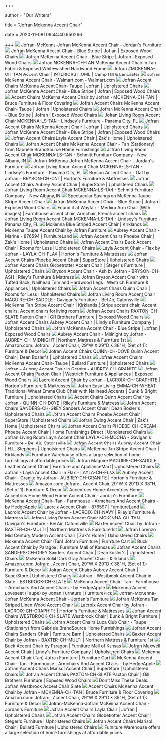 +++
        
author = "Our Writers"
        
title = "Jofran Mckenna Accent Chair"
        
date = 2020-11-08T09:44:40.950266
        
+++
[ ![](https://s7d5.scene7.com/is/image/Jordans/JA0185000_00?wid=378&hei=375)](https://s7d5.scene7.com/is/image/Jordans/JA0185000_00?wid=378&hei=375) Jofran-McKenna-Jofran McKenna Accent Chair - Jordan's Furniture
[ ![](https://imageresizer.furnituredealer.net/img/remote/images.furnituredealer.net/img/products%2Fjofran%2Fcolor%2Fmckenna--352436507_mckenna-ch-blustripe-b2.jpg?width=878&height=600&scale=both&trim.threshold=80)](https://imageresizer.furnituredealer.net/img/remote/images.furnituredealer.net/img/products%2Fjofran%2Fcolor%2Fmckenna--352436507_mckenna-ch-blustripe-b2.jpg?width=878&height=600&scale=both&trim.threshold=80) Jofran McKenna Accent Chair - Blue Stripe | Jofran | Exposed Wood Chairs
[ ![](https://imageresizer.furnituredealer.net/img/remote/images.furnituredealer.net/img/products%2Fjofran%2Fcolor%2Fmckenna--352436507_mckenna-ch-blustripe-b1.jpg?width=878&height=600&scale=both&trim.threshold=80)](https://imageresizer.furnituredealer.net/img/remote/images.furnituredealer.net/img/products%2Fjofran%2Fcolor%2Fmckenna--352436507_mckenna-ch-blustripe-b1.jpg?width=878&height=600&scale=both&trim.threshold=80) Jofran McKenna Accent Chair - Blue Stripe | Jofran | Exposed Wood Chairs
[ ![](http://www.dynamichomedecor.com/mm5/Images/jofran/MCKENNA-CH-TAN-1.jpg)](http://www.dynamichomedecor.com/mm5/Images/jofran/MCKENNA-CH-TAN-1.jpg) Jofran MCKENNA-CH-TAN McKenna Accent Chair in Tan Fabric & Exposed  Whitewashed Hardwood Frame
[ ![](https://images2.imgix.net/p4dbimg/892/images/mckenna-ch-tan%20front.jpg?trim=color&trimcolor=FFFFFF&trimtol=5&w=1024&h=768&fm=pjpg&auto=format)](https://images2.imgix.net/p4dbimg/892/images/mckenna-ch-tan%20front.jpg?trim=color&trimcolor=FFFFFF&trimtol=5&w=1024&h=768&fm=pjpg&auto=format) Jofran #MCKENNA-CH-TAN Accent Chair | INTERIORS HOME | Camp Hill & Lancaster
[ ![](https://i5.walmartimages.com/asr/04344ef9-de3b-4b21-9488-815fce0aac81_1.38e9fd629cb918de4cf49a859ff8604d.jpeg)](https://i5.walmartimages.com/asr/04344ef9-de3b-4b21-9488-815fce0aac81_1.38e9fd629cb918de4cf49a859ff8604d.jpeg) Jofran McKenna Accent Chair - Walmart.com - Walmart.com
[ ![](https://imageresizer.furnituredealer.net/img/remote/images.furnituredealer.net/img/products%2Fjofran%2Fcolor%2Fjofran%20accent%20chairs_mckenna-ch-taupe-b1.jpg?width=878&height=600&scale=both&trim.threshold=80)](https://imageresizer.furnituredealer.net/img/remote/images.furnituredealer.net/img/products%2Fjofran%2Fcolor%2Fjofran%20accent%20chairs_mckenna-ch-taupe-b1.jpg?width=878&height=600&scale=both&trim.threshold=80) Jofran Accent Chairs McKenna Accent Chair- Taupe | Jofran | Upholstered  Chairs
[ ![](https://imageresizer.furnituredealer.net/img/remote/images.furnituredealer.net/img/products%2Fjofran%2Fcolor%2Fmckenna--352436507_mckenna-ch-blustripe-b3.jpg?width=878&height=600&scale=both&trim.threshold=80)](https://imageresizer.furnituredealer.net/img/remote/images.furnituredealer.net/img/products%2Fjofran%2Fcolor%2Fmckenna--352436507_mckenna-ch-blustripe-b3.jpg?width=878&height=600&scale=both&trim.threshold=80) Jofran McKenna Accent Chair - Blue Stripe | Jofran | Exposed Wood Chairs
[ ![](https://cdn.knorrweb.com/jofran/800x800/e7edf2ccaafb6b179f2ba54f77666928.jpg)](https://cdn.knorrweb.com/jofran/800x800/e7edf2ccaafb6b179f2ba54f77666928.jpg) Accent Chairs McKenna Accent Chair by Jofran - MCKENNA-CH-TAN | Bruce  Furniture & Floor Covering
[ ![](https://imageresizer.furnituredealer.net/img/remote/images.furnituredealer.net/img/products%2Fjofran%2Fcolor%2Fjofran%20accent%20chairs_mckenna-ch-taupe-b5.jpg?width=878&height=600&scale=both&trim.threshold=80)](https://imageresizer.furnituredealer.net/img/remote/images.furnituredealer.net/img/products%2Fjofran%2Fcolor%2Fjofran%20accent%20chairs_mckenna-ch-taupe-b5.jpg?width=878&height=600&scale=both&trim.threshold=80) Jofran Accent Chairs McKenna Accent Chair- Taupe | Jofran | Upholstered  Chairs
[ ![](https://imageresizer.furnituredealer.net/img/remote/images.furnituredealer.net/img/products%2Fjofran%2Fcolor%2Fmckenna--352436507_mckenna-ch-blustripe-b5.jpg?width=878&height=600&scale=both&trim.threshold=80)](https://imageresizer.furnituredealer.net/img/remote/images.furnituredealer.net/img/products%2Fjofran%2Fcolor%2Fmckenna--352436507_mckenna-ch-blustripe-b5.jpg?width=878&height=600&scale=both&trim.threshold=80) Jofran McKenna Accent Chair - Blue Stripe | Jofran | Exposed Wood Chairs
[ ![](https://images2.imgix.net/p4dbimg/892/images/mckenna-ls-tan%20front.jpg?fit=fill&trim=color&trimcolor=FFFFFF&trimtol=5&bg=FFFFFF&w=768&h=576&fm=pjpg&auto=format)](https://images2.imgix.net/p4dbimg/892/images/mckenna-ls-tan%20front.jpg?fit=fill&trim=color&trimcolor=FFFFFF&trimtol=5&bg=FFFFFF&w=768&h=576&fm=pjpg&auto=format) Jofran Living Room Accent Chair MCKENNA-LS-TAN - Lindsey's Furniture -  Panama City, FL
[ ![](https://images.furnituredealer.net/img/fabrics%2Fjofran%2Ftan-s.jpg)](https://images.furnituredealer.net/img/fabrics%2Fjofran%2Ftan-s.jpg) Jofran Accent Chairs McKenna Accent Chair | Jofran | Upholstered Chairs
[ ![](https://imageresizer.furnituredealer.net/img/remote/images.furnituredealer.net/img/products%2Fjofran%2Fcolor%2Fmckenna--352436507_mckenna-ch-blustripe-b4.jpg?width=878&height=600&scale=both&trim.threshold=80)](https://imageresizer.furnituredealer.net/img/remote/images.furnituredealer.net/img/products%2Fjofran%2Fcolor%2Fmckenna--352436507_mckenna-ch-blustripe-b4.jpg?width=878&height=600&scale=both&trim.threshold=80) Jofran McKenna Accent Chair - Blue Stripe | Jofran | Exposed Wood Chairs
[ ![](https://imageresizer.furnituredealer.net/img/remote/images.furnituredealer.net/img/products%2Fjofran%2Fcolor%2Fjofran%20accent%20chairs_layla-ch-flax-b1.jpg?width=878&height=600&scale=both&trim.threshold=80)](https://imageresizer.furnituredealer.net/img/remote/images.furnituredealer.net/img/products%2Fjofran%2Fcolor%2Fjofran%20accent%20chairs_layla-ch-flax-b1.jpg?width=878&height=600&scale=both&trim.threshold=80) Jofran Accent Chairs Layla Accent Chair | Zak's Home | Upholstered Chairs
[ ![](https://imgres.tailbase.com/rzdimg/prods/800/478826_3.jpg)](https://imgres.tailbase.com/rzdimg/prods/800/478826_3.jpg) Jofran Accent Chairs McKenna Accent Chair - Tan (Stationary) from Gabriele  BrandSource Home Furnishings
[ ![](https://images2.imgix.net/p4dbimg/892/images/mckenna-ls-tan%20leg%20detail.jpg?trim=color&trimcolor=FFFFFF&trimtol=5&w=1024&h=768&fm=pjpg&auto=format)](https://images2.imgix.net/p4dbimg/892/images/mckenna-ls-tan%20leg%20detail.jpg?trim=color&trimcolor=FFFFFF&trimtol=5&w=1024&h=768&fm=pjpg&auto=format) Jofran Living Room Accent Chair MCKENNA-LS-TAN - Schmitt Furniture Company  - New Albany, IN
[ ![](https://s7d5.scene7.com/is/image/Jordans/JA0185000_01)](https://s7d5.scene7.com/is/image/Jordans/JA0185000_01) Jofran-McKenna-Jofran McKenna Accent Chair - Jordan's Furniture
[ ![](https://images2.imgix.net/p4dbimg/892/images/mckenna-ls-tan%20l%20angle.jpg?trim=color&trimcolor=FFFFFF&trimtol=5&w=1024&h=768&fm=pjpg&auto=format)](https://images2.imgix.net/p4dbimg/892/images/mckenna-ls-tan%20l%20angle.jpg?trim=color&trimcolor=FFFFFF&trimtol=5&w=1024&h=768&fm=pjpg&auto=format) Jofran Living Room Accent Chair MCKENNA-LS-TAN - Lindsey's Furniture -  Panama City, FL
[ ![](https://cdn.knorrweb.com/jofran/793f391e3aa959b961209e0242b267f1.jpg)](https://cdn.knorrweb.com/jofran/793f391e3aa959b961209e0242b267f1.jpg) Bryson Accent Chair - Oat by Jofran - BRYSON-CH-OAT | Horton's Furniture &  Mattresses
[ ![](https://imageresizer.furnituredealer.net/img/remote/images.furnituredealer.net/img/products%2Fjofran%2Fcolor%2Fjofran%20accent%20chairs_aubrey-ch-midnight-b1.jpg?width=1024&height=768&scale=both&trim.threshold=50&trim.percentpadding=10)](https://imageresizer.furnituredealer.net/img/remote/images.furnituredealer.net/img/products%2Fjofran%2Fcolor%2Fjofran%20accent%20chairs_aubrey-ch-midnight-b1.jpg?width=1024&height=768&scale=both&trim.threshold=50&trim.percentpadding=10) Jofran Accent Chairs Aubrey Accent Chair | SuperStore | Upholstered Chairs
[ ![](https://images2.imgix.net/p4dbimg/892/images/mckenna-ls-tan%20back.jpg?trim=color&trimcolor=FFFFFF&trimtol=5&w=1024&h=768&fm=pjpg&auto=format)](https://images2.imgix.net/p4dbimg/892/images/mckenna-ls-tan%20back.jpg?trim=color&trimcolor=FFFFFF&trimtol=5&w=1024&h=768&fm=pjpg&auto=format) Jofran Living Room Accent Chair MCKENNA-LS-TAN - Schmitt Furniture Company  - New Albany, IN
[ ![](https://images.prod.meredith.com/product/63a382b5830dc45e29086ab5b197354f/1577160925917/l/mckenna-taupe-stripe-accent-chair)](https://images.prod.meredith.com/product/63a382b5830dc45e29086ab5b197354f/1577160925917/l/mckenna-taupe-stripe-accent-chair) Spectacular Savings on McKenna Taupe Stripe Accent Chair
[ ![](https://images.furnituredealer.net/img/products%2Fjofran%2Fcolor%2Fkarma%20ch_karma-ch-slate-m1.jpg)](https://images.furnituredealer.net/img/products%2Fjofran%2Fcolor%2Fkarma%20ch_karma-ch-slate-m1.jpg) Jofran McKenna Accent Chair - Blue Stripe | Jofran | Exposed Wood Chairs
[ ![](https://i.pinimg.com/originals/18/d9/49/18d9499d1c9554049050be4dfba148f9.jpg)](https://i.pinimg.com/originals/18/d9/49/18d9499d1c9554049050be4dfba148f9.jpg) Found it at Wayfair - Medora Arm Chair (With images) | Farmhouse accent  chair, Armchair, French accent chairs
[ ![](https://images2.imgix.net/p4dbimg/892/images/mckenna-ls-tan%20r%20angle.jpg?trim=color&trimcolor=FFFFFF&trimtol=5&w=1024&h=768&fm=pjpg&auto=format)](https://images2.imgix.net/p4dbimg/892/images/mckenna-ls-tan%20r%20angle.jpg?trim=color&trimcolor=FFFFFF&trimtol=5&w=1024&h=768&fm=pjpg&auto=format) Jofran Living Room Accent Chair MCKENNA-LS-TAN - Lindsey's Furniture -  Panama City, FL
[ ![](https://images.kirklands.com/is/image/Kirklands/189301_1?$tProduct$)](https://images.kirklands.com/is/image/Kirklands/189301_1?$tProduct$) McKenna Blue Striped Accent Chair | Kirklands
[ ![](https://futonland.com/common/images/products/medium/MCKENNA-CH-TAUPE.jpg)](https://futonland.com/common/images/products/medium/MCKENNA-CH-TAUPE.jpg) McKenna Taupe Accent Chair by Jofran Furniture
[ ![](https://cdn.knorrweb.com/jofran/bd84d6680e259ea2e789a8c27c6bcbbf.jpg)](https://cdn.knorrweb.com/jofran/bd84d6680e259ea2e789a8c27c6bcbbf.jpg) Aubrey Accent Chair - Marine - 876594 | FurnitureLand
[ ![](https://images.furnituredealer.net/img/products%2Fjofran%2Fcolor%2Fjofran%20accent%20chairs_phoebe-ch-cream-b1.jpg)](https://images.furnituredealer.net/img/products%2Fjofran%2Fcolor%2Fjofran%20accent%20chairs_phoebe-ch-cream-b1.jpg) Jofran Accent Chairs Phoebe Chair | Zak's Home | Upholstered Chairs
[ ![](https://images.furnituredealer.net/img/products%2Fjofran%2Fcolor%2Fjofran%20accent%20chairs_buck-ch-chestnut-b1.jpg)](https://images.furnituredealer.net/img/products%2Fjofran%2Fcolor%2Fjofran%20accent%20chairs_buck-ch-chestnut-b1.jpg) Jofran Accent Chairs Buck Accent Chair | Rooms for Less | Upholstered Chairs
[ ![](https://cdn.knorrweb.com/jofran/9dfbf3eb500432a7dad495eaf3abb7de.jpg)](https://cdn.knorrweb.com/jofran/9dfbf3eb500432a7dad495eaf3abb7de.jpg) Layla Accent Chair - Flax by Jofran - LAYLA-CH-FLAX | Horton's Furniture &  Mattresses
[ ![](https://imageresizer.furnituredealer.net/img/remote/images.furnituredealer.net/img/products%2Fjofran%2Fcolor%2Fjofran%20accent%20chairs_phoebe-ch-cream-b2.jpg?width=1024&height=768&scale=both&trim.threshold=50&trim.percentpadding=10)](https://imageresizer.furnituredealer.net/img/remote/images.furnituredealer.net/img/products%2Fjofran%2Fcolor%2Fjofran%20accent%20chairs_phoebe-ch-cream-b2.jpg?width=1024&height=768&scale=both&trim.threshold=50&trim.percentpadding=10) Jofran Accent Chairs Phoebe Accent Chair | SuperStore | Upholstered Chairs
[ ![](https://images.furnituredealer.net/img/products%2Fjofran%2Fcolor%2Fjofran%20accent%20chairs_globetrotter-ch-grt-b1.jpg)](https://images.furnituredealer.net/img/products%2Fjofran%2Fcolor%2Fjofran%20accent%20chairs_globetrotter-ch-grt-b1.jpg) Jofran Accent Chairs Globetrotter Accent Chair | Steger's Furniture |  Upholstered Chairs
[ ![](https://cdn.knorrweb.com/jofran/800x800/974049623a996a5a385e715ff5ee326e.jpg)](https://cdn.knorrweb.com/jofran/800x800/974049623a996a5a385e715ff5ee326e.jpg) Bryson Accent Chair - Ash by Jofran - BRYSON-CH-ASH | Riley's Furniture &  Mattress
[ ![](https://images.furnituredealer.net/img/products%2Fjofran%2Fcolor%2Fjofran%20accent%20chairs_bryson-ch-ash-b1.jpg)](https://images.furnituredealer.net/img/products%2Fjofran%2Fcolor%2Fjofran%20accent%20chairs_bryson-ch-ash-b1.jpg) Jofran Bryson Accent Chair with Tufted Back, Nailhead Trim and Hardwood  Legs | Westrich Furniture & Appliances | Upholstered Chairs
[ ![](https://images.furnituredealer.net/img/products%2Fjofran%2Fcolor%2Fjofran%20accent%20chairs_quinn-ch-dove-m4.jpg)](https://images.furnituredealer.net/img/products%2Fjofran%2Fcolor%2Fjofran%20accent%20chairs_quinn-ch-dove-m4.jpg) Jofran Accent Chairs Quinn Chair | Rooms for Less | Upholstered Chairs
[ ![](https://images2.imgix.net/p4dbimg/892/images/maguire-ch-dksienna%20front.jpg?fit=fill&trim=color&trimcolor=FFFFFF&trimtol=5&bg=FFFFFF&w=1024&h=768&fm=pjpg&auto=format)](https://images2.imgix.net/p4dbimg/892/images/maguire-ch-dksienna%20front.jpg?fit=fill&trim=color&trimcolor=FFFFFF&trimtol=5&bg=FFFFFF&w=1024&h=768&fm=pjpg&auto=format) Jofran Living Room Accent Chair MAGUIRE-CH-SADDLE - Gavigan's Furniture -  Bel Air, Catonsville
[ ![](https://i.pinimg.com/474x/ec/bb/47/ecbb4749b3d7c6c58897583e35c32834.jpg)](https://i.pinimg.com/474x/ec/bb/47/ecbb4749b3d7c6c58897583e35c32834.jpg) McKenna Tan Stripe Accent Chair | Kirklands | Stripe accent chair, Accent  chairs, Accent chairs for living room
[ ![](https://imageresizer.furnituredealer.net/img/remote/images.furnituredealer.net/img/products%2Fjofran%2Fcolor%2Fjofran%20accent%20chairs_paxton-ch-slate-b6.jpg?width=878&height=600&scale=both&trim.threshold=80)](https://imageresizer.furnituredealer.net/img/remote/images.furnituredealer.net/img/products%2Fjofran%2Fcolor%2Fjofran%20accent%20chairs_paxton-ch-slate-b6.jpg?width=878&height=600&scale=both&trim.threshold=80) Jofran Accent Chairs PAXTON-CH-SLATE Paxton Chair | Gill Brothers Furniture  | Exposed Wood Chairs
[ ![](https://imageresizer.furnituredealer.net/img/remote/images.furnituredealer.net/img/products%2Fjofran%2Fcolor%2Fjofran%20accent%20chairs_aubrey-ch-marine-b1.jpg?w=300&h=300&trim.threshold=80)](https://imageresizer.furnituredealer.net/img/remote/images.furnituredealer.net/img/products%2Fjofran%2Fcolor%2Fjofran%20accent%20chairs_aubrey-ch-marine-b1.jpg?w=300&h=300&trim.threshold=80) Jofran Accent Chairs Aubrey Accent Chair | Lindy's Furniture Company |  Upholstered Chairs
[ ![](https://images.furnituredealer.net/img/fabrics%2Fjofran%2Fmckenna-blue%20stripe-s.jpg)](https://images.furnituredealer.net/img/fabrics%2Fjofran%2Fmckenna-blue%20stripe-s.jpg) Jofran McKenna Accent Chair - Blue Stripe | Jofran | Exposed Wood Chairs
[ ![](https://cdn.knorrweb.com/jofran/1a02dabe5b2c641fd5391e30db5e9471.jpg)](https://cdn.knorrweb.com/jofran/1a02dabe5b2c641fd5391e30db5e9471.jpg) Aubrey Accent Chair - Midnight by Jofran - AUBREY-CH-MIDNIGHT | Northern  Mattress & Furniture 1st
[ ![](https://m.media-amazon.com/images/I/A1N6TO+yqvL._AC_SS350_.jpg)](https://m.media-amazon.com/images/I/A1N6TO+yqvL._AC_SS350_.jpg) Amazon.com: Jofran: , Accent Chair, 29"W X 29"D X 38"H, (Set of 1):  Furniture & Decor
[ ![](https://imageresizer.furnituredealer.net/img/remote/images.furnituredealer.net/img/products%2Fjofran%2Fcolor%2Fjofran%20accent%20chairs_quinn-ch-dove-b10.jpg?width=1024&height=768&scale=both&trim.threshold=50&trim.percentpadding=10)](https://imageresizer.furnituredealer.net/img/remote/images.furnituredealer.net/img/products%2Fjofran%2Fcolor%2Fjofran%20accent%20chairs_quinn-ch-dove-b10.jpg?width=1024&height=768&scale=both&trim.threshold=50&trim.percentpadding=10) Jofran Accent Chairs QUINN-CH-DOVE Quinn Accent Chair | Dean Bosler's |  Upholstered Chairs
[ ![](https://images.furnituredealer.net/img/fabrics%2Fjofran%2Ftaupe-s.jpg)](https://images.furnituredealer.net/img/fabrics%2Fjofran%2Ftaupe-s.jpg) Jofran Accent Chairs McKenna Accent Chair- Taupe | Bullard Furniture |  Upholstered Chairs
[ ![](https://s.yimg.com/aah/yhst-130038008324021/jofran-aubrey-accent-chair-in-granite-aubrey-ch-granite-6.jpg)](https://s.yimg.com/aah/yhst-130038008324021/jofran-aubrey-accent-chair-in-granite-aubrey-ch-granite-6.jpg) Jofran - Aubrey Accent Chair in Granite - AUBREY-CH-GRANITE
[ ![](https://imageresizer.furnituredealer.net/img/remote/images.furnituredealer.net/img/products%2Fjofran%2Fcolor%2Fjofran%20accent%20chairs_paxton-ch-slate-b1.jpg?width=878&height=600&scale=both&trim.threshold=80)](https://imageresizer.furnituredealer.net/img/remote/images.furnituredealer.net/img/products%2Fjofran%2Fcolor%2Fjofran%20accent%20chairs_paxton-ch-slate-b1.jpg?width=878&height=600&scale=both&trim.threshold=80) Jofran Accent Chairs Paxton Chair | Westrich Furniture & Appliances |  Exposed Wood Chairs
[ ![](https://cdn.knorrweb.com/jofran/3f3f5e9071826e78d3acd70ec36fa76e.jpg)](https://cdn.knorrweb.com/jofran/3f3f5e9071826e78d3acd70ec36fa76e.jpg) Lacroix Accent Chair by Jofran - LACROIX-CH-GRAPHITE | Horton's Furniture &  Mattresses
[ ![](https://images.furnituredealer.net/img/products%2Fjofran%2Fcolor%2Fjofran%20accent%20chairs_emma-ch-wheat-b0.jpg)](https://images.furnituredealer.net/img/products%2Fjofran%2Fcolor%2Fjofran%20accent%20chairs_emma-ch-wheat-b0.jpg) Jofran Easy Living EMMA-CH-WHEAT Traditional Wheat Emma Club Chair with  Nailhead Accents | Dunk & Bright Furniture | Upholstered Chairs
[ ![](https://cdn.knorrweb.com/jofran/800x800/3c4beb41e273d5b39f3a391e96d2599a.jpg)](https://cdn.knorrweb.com/jofran/800x800/3c4beb41e273d5b39f3a391e96d2599a.jpg) Accent Chairs Quinn Accent Chair by Jofran - QUINN-CH-DOVE | Riley's  Furniture & Mattress
[ ![](https://imageresizer.furnituredealer.net/img/remote/images.furnituredealer.net/img/products%2Fjofran%2Fcolor%2Fjofran%20accent%20chairs_sanders-ch-grey-b1.jpg?width=1024&height=768&scale=both&trim.threshold=50&trim.percentpadding=10)](https://imageresizer.furnituredealer.net/img/remote/images.furnituredealer.net/img/products%2Fjofran%2Fcolor%2Fjofran%20accent%20chairs_sanders-ch-grey-b1.jpg?width=1024&height=768&scale=both&trim.threshold=50&trim.percentpadding=10) Jofran Accent Chairs SANDERS-CH-GREY Sanders Accent Chair | Dean Bosler's |  Upholstered Chairs
[ ![](https://imageresizer.furnituredealer.net/img/remote/images.furnituredealer.net/img/products%2Fjofran%2Fcolor%2Fjofran%20accent%20chairs_phoebe-ch-cream-b4.jpg?width=1024&height=768&scale=both&trim.threshold=50&trim.percentpadding=10)](https://imageresizer.furnituredealer.net/img/remote/images.furnituredealer.net/img/products%2Fjofran%2Fcolor%2Fjofran%20accent%20chairs_phoebe-ch-cream-b4.jpg?width=1024&height=768&scale=both&trim.threshold=50&trim.percentpadding=10) Jofran Accent Chairs Phoebe Accent Chair | SuperStore | Upholstered Chairs
[ ![](https://images.furnituredealer.net/img/products%2Fjofran%2Fcolor%2Fewing_ewing-ch-natural-b1.jpg)](https://images.furnituredealer.net/img/products%2Fjofran%2Fcolor%2Fewing_ewing-ch-natural-b1.jpg) Jofran Ewing Accent Chair | Zak's Home | Upholstered Chairs
[ ![](https://imageresizer.furnituredealer.net/img/remote/images.furnituredealer.net/img/products%2Fjofran%2Fcolor%2Fjofran%20accent%20chairs_phoebe-ch-cream-b3.jpg?width=878&height=600&scale=both&trim.threshold=80)](https://imageresizer.furnituredealer.net/img/remote/images.furnituredealer.net/img/products%2Fjofran%2Fcolor%2Fjofran%20accent%20chairs_phoebe-ch-cream-b3.jpg?width=878&height=600&scale=both&trim.threshold=80) Jofran Accent Chairs PHOEBE-CH-CREAM Phoebe Accent Chair | Home Furnishings  Direct | Upholstered Chairs
[ ![](https://images2.imgix.net/p4dbimg/892/images/layla-ch-mocha%20front.jpg?fit=fill&trim=color&trimcolor=FFFFFF&trimtol=5&bg=FFFFFF&w=1024&h=768&fm=pjpg)](https://images2.imgix.net/p4dbimg/892/images/layla-ch-mocha%20front.jpg?fit=fill&trim=color&trimcolor=FFFFFF&trimtol=5&bg=FFFFFF&w=1024&h=768&fm=pjpg) Jofran Living Room Layla Accent Chair LAYLA-CH-MOCHA - Gavigan's Furniture  - Bel Air, Catonsville
[ ![](https://imageresizer.furnituredealer.net/img/remote/images.furnituredealer.net/img/products%2Fjofran%2Fcolor%2Fjofran%20accent%20chairs_aubrey-ch-midnight-b4.jpg?width=878&height=600&scale=both&trim.threshold=80)](https://imageresizer.furnituredealer.net/img/remote/images.furnituredealer.net/img/products%2Fjofran%2Fcolor%2Fjofran%20accent%20chairs_aubrey-ch-midnight-b4.jpg?width=878&height=600&scale=both&trim.threshold=80) Jofran Accent Chairs Aubrey Accent Chair | H.L. Stephens | Upholstered  Chairs
[ ![](https://images.kirklands.com/is/image/Kirklands/162200_1?$wPDPZoom$)](https://images.kirklands.com/is/image/Kirklands/162200_1?$wPDPZoom$) McKenna Tan Stripe Accent Chair | Kirklands
[ ![](https://thefurniturewarehouse.com/images/1813807/lane-soman-turquoise-accent-chair.jpg)](https://thefurniturewarehouse.com/images/1813807/lane-soman-turquoise-accent-chair.jpg) Furniture Warehouse offers a large selection of home furnishings at  affordable prices
[ ![](https://imageresizer.furnituredealer.net/img/remote/images.furnituredealer.net/img/products%2Fjofran%2Fcolor%2Fmaguire--352436507-2_maguire-ch-saddle-b1.jpg?width=878&height=600&scale=both&trim.threshold=80)](https://imageresizer.furnituredealer.net/img/remote/images.furnituredealer.net/img/products%2Fjofran%2Fcolor%2Fmaguire--352436507-2_maguire-ch-saddle-b1.jpg?width=878&height=600&scale=both&trim.threshold=80) Jofran Maguire MAGUIRE-CH-SADDLE Leather Accent Chair | Furniture and  ApplianceMart | Upholstered Chairs
[ ![](https://s.yimg.com/aah/yhst-130038008324021/jofran-layla-accent-chair-in-flax-layla-ch-flax-16.jpg)](https://s.yimg.com/aah/yhst-130038008324021/jofran-layla-accent-chair-in-flax-layla-ch-flax-16.jpg) Jofran - Layla Accent Chair in Flax - LAYLA-CH-FLAX
[ ![](https://cdn.knorrweb.com/jofran/df83a024bd18a390efd21049bf262880.jpg)](https://cdn.knorrweb.com/jofran/df83a024bd18a390efd21049bf262880.jpg) Aubrey Accent Chair - Granite by Jofran - AUBREY-CH-GRANITE | Horton's  Furniture & Mattresses
[ ![](https://images-na.ssl-images-amazon.com/images/I/81umjDbNFbL._AC_UL320_SR256,320_.jpg)](https://images-na.ssl-images-amazon.com/images/I/81umjDbNFbL._AC_UL320_SR256,320_.jpg) Amazon.com: Jofran: , Accent Chair, 29"W X 29"D X 38"H, (Set of 1):  Furniture & Decor
[ ![](https://s7d5.scene7.com/is/image/Jordans/JA0X55551_00?wid=378&hei=375)](https://s7d5.scene7.com/is/image/Jordans/JA0X55551_00?wid=378&hei=375) Accentrics Home-Accentrics Home-Accentrics Home Wood Frame Accent Chair -  Jordan's Furniture
[ ![](https://st.hzcdn.com/fimgs/504198490e910009_5342-w300-h300-b1-p10--.jpg)](https://st.hzcdn.com/fimgs/504198490e910009_5342-w300-h300-b1-p10--.jpg) McKenna Accent Chair- Tan - Farmhouse - Armchairs And Accent Chairs - by  HedgeApple
[ ![](https://cdn.knorrweb.com/jofran/6d34e83bfc46ecef61ec6e749f1eda33.jpg)](https://cdn.knorrweb.com/jofran/6d34e83bfc46ecef61ec6e749f1eda33.jpg) Lacroix Accent Chair - 876597 | FurnitureLand
[ ![](https://cdn.knorrweb.com/jofran/800x800/23a77a16bfe190f669a9d315ac1f53c8.jpg)](https://cdn.knorrweb.com/jofran/800x800/23a77a16bfe190f669a9d315ac1f53c8.jpg) Lacroix Accent Chair by Jofran - LACROIX-CH-NAVY | Riley's Furniture &  Mattress
[ ![](https://images2.imgix.net/p4dbimg/892/images/gabriela-ch-rain%20front.jpg?fit=fill&trim=color&trimcolor=FFFFFF&trimtol=5&bg=FFFFFF&w=1024&h=768&fm=pjpg&auto=format)](https://images2.imgix.net/p4dbimg/892/images/gabriela-ch-rain%20front.jpg?fit=fill&trim=color&trimcolor=FFFFFF&trimtol=5&bg=FFFFFF&w=1024&h=768&fm=pjpg&auto=format) Jofran Living Room Accent Chair MCKENNA-CH-TAN - Gavigan's Furniture - Bel  Air, Catonsville
[ ![](https://cdn.knorrweb.com/jofran/70b0502bdc29ee9bd818a217e7c705f5.jpg)](https://cdn.knorrweb.com/jofran/70b0502bdc29ee9bd818a217e7c705f5.jpg) Baxter Accent Chair by Jofran - BAXTER-CH-MULTI | Northern Mattress &  Furniture 1st
[ ![](https://imageresizer.furnituredealer.net/img/remote/images.furnituredealer.net/img/products%2Fjofran%2Fcolor%2Florenzoo--352436507_lorenzo-ch-tawny-b3.jpg?width=878&height=600&scale=both&trim.threshold=80)](https://imageresizer.furnituredealer.net/img/remote/images.furnituredealer.net/img/products%2Fjofran%2Fcolor%2Florenzoo--352436507_lorenzo-ch-tawny-b3.jpg?width=878&height=600&scale=both&trim.threshold=80) Jofran Lorenzo Mid Century Modern Accent Chair | Zak's Home | Upholstered  Chairs
[ ![](https://smhttp-ssl-77687.nexcesscdn.net/media/catalog/product/cache/1/small_image/295x295/9df78eab33525d08d6e5fb8d27136e95/A/3/A3000206-chair-1.jpg)](https://smhttp-ssl-77687.nexcesscdn.net/media/catalog/product/cache/1/small_image/295x295/9df78eab33525d08d6e5fb8d27136e95/A/3/A3000206-chair-1.jpg) Mckenna Accent Chair (Tan) Jofran Furniture | Furniture Cart
[ ![](https://cdn.knorrweb.com/jofran/800x800/501006530d02f4503f51478140c3a640.jpg)](https://cdn.knorrweb.com/jofran/800x800/501006530d02f4503f51478140c3a640.jpg) Buck Accent Chair by Paragon | Furniture Mall of Kansas
[ ![](https://imageresizer.furnituredealer.net/img/remote/images.furnituredealer.net/img/products%2Fjofran%2Fcolor%2Fjofran%20accent%20chairs_sanders-ch-grey-b3.jpg?width=1024&height=768&scale=both&trim.threshold=50&trim.percentpadding=10)](https://imageresizer.furnituredealer.net/img/remote/images.furnituredealer.net/img/products%2Fjofran%2Fcolor%2Fjofran%20accent%20chairs_sanders-ch-grey-b3.jpg?width=1024&height=768&scale=both&trim.threshold=50&trim.percentpadding=10) Jofran Accent Chairs SANDERS-CH-GREY Sanders Accent Chair | Dean Bosler's |  Upholstered Chairs
[ ![](https://images.kirklands.com/is/image/Kirklands/189302_1?$tProduct$)](https://images.kirklands.com/is/image/Kirklands/189302_1?$tProduct$) McKenna Solid Dark Gray Accent Chair | Kirklands
[ ![](https://m.media-amazon.com/images/I/91wC6t4YMQL._AC_UL400_.jpg)](https://m.media-amazon.com/images/I/91wC6t4YMQL._AC_UL400_.jpg) Amazon.com: Jofran: , Accent Chair, 29"W X 29"D X 38"H, (Set of 1):  Furniture & Decor
[ ![](https://imageresizer.furnituredealer.net/img/remote/images.furnituredealer.net/img/products%2Fjofran%2Fcolor%2Fjofran%20accent%20chairs_aubrey-ch-midnight-b3.jpg?width=1024&height=768&scale=both&trim.threshold=50&trim.percentpadding=10)](https://imageresizer.furnituredealer.net/img/remote/images.furnituredealer.net/img/products%2Fjofran%2Fcolor%2Fjofran%20accent%20chairs_aubrey-ch-midnight-b3.jpg?width=1024&height=768&scale=both&trim.threshold=50&trim.percentpadding=10) Jofran Accent Chairs Aubrey Accent Chair | SuperStore | Upholstered Chairs
[ ![](https://s.yimg.com/aah/yhst-130038008324021/jofran-westbrook-accent-chair-in-slate-estbrook-ch-slate-6.jpg)](https://s.yimg.com/aah/yhst-130038008324021/jofran-westbrook-accent-chair-in-slate-estbrook-ch-slate-6.jpg) Jofran - Westbrook Accent Chair in Slate - ESTBROOK-CH-SLATE
[ ![](https://st.hzcdn.com/fimgs/ea7120ee09ca7bef_5103-w300-h300-b1-p0--.jpg)](https://st.hzcdn.com/fimgs/ea7120ee09ca7bef_5103-w300-h300-b1-p0--.jpg) McKenna Accent Chair- Tan - Farmhouse - Armchairs And Accent Chairs - by  HedgeApple
[ ![](https://smhttp-ssl-18667.nexcesscdn.net/8090D3/magento/media/catalog/product/M/C/MCKENNA-LS-TAUPE-loveseat-1.jpg)](https://smhttp-ssl-18667.nexcesscdn.net/8090D3/magento/media/catalog/product/M/C/MCKENNA-LS-TAUPE-loveseat-1.jpg) Mckenna Accent Loveseat (Taupe) by Jofran Furniture | FurniturePick
[ ![](https://s7d5.scene7.com/is/image/Jordans/LFA730370_00?wid=400&hei=257&fmt=png-alpha)](https://s7d5.scene7.com/is/image/Jordans/LFA730370_00?wid=400&hei=257&fmt=png-alpha) Jofran-McKenna-Jofran McKenna Accent Chair - Jordan's Furniture
[ ![](https://cdn.decorpad.com/photos/2018/05/14/linen-fluted-square-back-wood-wethersfield-estate-beige-accent-chair.jpeg)](https://cdn.decorpad.com/photos/2018/05/14/linen-fluted-square-back-wood-wethersfield-estate-beige-accent-chair.jpeg) Jofran McKenna Tan Striped Linen Wood Accent Chair
[ ![](https://cdn.knorrweb.com/jofran/1757b6c305fc9ba4a5b44babb7a1118b.jpg)](https://cdn.knorrweb.com/jofran/1757b6c305fc9ba4a5b44babb7a1118b.jpg) Lacroix Accent Chair by Jofran - LACROIX-CH-GRAPHITE | Horton's Furniture &  Mattresses
[ ![](https://images.furnituredealer.net/img/products%2Fjofran%2Fcolor%2Fjofran%20accent%20chairs_westbrook-ch-slate-m1.jpg)](https://images.furnituredealer.net/img/products%2Fjofran%2Fcolor%2Fjofran%20accent%20chairs_westbrook-ch-slate-m1.jpg) Jofran Accent Chairs WESTBROOK-CH-SLATE Westbrook Chair | Dunk & Bright  Furniture | Upholstered Chairs
[ ![](https://imgres.tailbase.com/rzdimg/prods/800/478669_2.jpg)](https://imgres.tailbase.com/rzdimg/prods/800/478669_2.jpg) Jofran Accent Chairs Luca Club Chair - Taupe (Stationary) from Gabriele  BrandSource Home Furnishings
[ ![](https://imageresizer.furnituredealer.net/img/remote/images.furnituredealer.net/img/products%2Fjofran%2Fcolor%2Fjofran%20accent%20chairs_sanders-ch-taupe-b2.jpg?width=1024&height=768&scale=both&trim.threshold=50&trim.percentpadding=10)](https://imageresizer.furnituredealer.net/img/remote/images.furnituredealer.net/img/products%2Fjofran%2Fcolor%2Fjofran%20accent%20chairs_sanders-ch-taupe-b2.jpg?width=1024&height=768&scale=both&trim.threshold=50&trim.percentpadding=10) Jofran Accent Chairs Sanders Chair | Furniture Barn | Upholstered Chairs
[ ![](https://cdn.knorrweb.com/jofran/b6f0c2126c0b173ad05b2c52d560c4aa.jpg)](https://cdn.knorrweb.com/jofran/b6f0c2126c0b173ad05b2c52d560c4aa.jpg) Baxter Accent Chair by Jofran - BAXTER-CH-MULTI | Northern Mattress &  Furniture 1st
[ ![](https://cdn.knorrweb.com/jofran/800x800/9c2eb80866170e0d1fc23c1b51288671.jpg)](https://cdn.knorrweb.com/jofran/800x800/9c2eb80866170e0d1fc23c1b51288671.jpg) Buck Accent Chair by Paragon | Furniture Mall of Kansas
[ ![](https://imageresizer.furnituredealer.net/img/remote/images.furnituredealer.net/img/products%2Fjofran%2Fcolor%2Fmaxwell--352436507_maxwell-ch-slate-b1.jpg?width=878&height=600&scale=both&trim.threshold=80)](https://imageresizer.furnituredealer.net/img/remote/images.furnituredealer.net/img/products%2Fjofran%2Fcolor%2Fmaxwell--352436507_maxwell-ch-slate-b1.jpg?width=878&height=600&scale=both&trim.threshold=80) Jofran Maxwell Accent Chair | Lindy's Furniture Company | Upholstered Chairs
[ ![](https://smhttp-ssl-77687.nexcesscdn.net/media/catalog/product/cache/1/small_image/295x295/9df78eab33525d08d6e5fb8d27136e95/5/9/597Black-chair-1.jpg)](https://smhttp-ssl-77687.nexcesscdn.net/media/catalog/product/cache/1/small_image/295x295/9df78eab33525d08d6e5fb8d27136e95/5/9/597Black-chair-1.jpg) Mckenna Accent Chair (Tan) Jofran Furniture | Furniture Cart
[ ![](https://st.hzcdn.com/fimgs/f211502c0a32e25e_4053-w300-h300-b1-p0--.jpg)](https://st.hzcdn.com/fimgs/f211502c0a32e25e_4053-w300-h300-b1-p0--.jpg) McKenna Accent Chair- Tan - Farmhouse - Armchairs And Accent Chairs - by  HedgeApple
[ ![](https://imageresizer.furnituredealer.net/img/remote/images.furnituredealer.net/img/products%2Fjofran%2Fcolor%2Fjofran%20accent%20chairs_marisol-ch-vblue-b1.jpg?width=1024&height=768&scale=both&trim.threshold=50&trim.percentpadding=10)](https://imageresizer.furnituredealer.net/img/remote/images.furnituredealer.net/img/products%2Fjofran%2Fcolor%2Fjofran%20accent%20chairs_marisol-ch-vblue-b1.jpg?width=1024&height=768&scale=both&trim.threshold=50&trim.percentpadding=10) Jofran Accent Chairs Marisol Accent Chair | SuperStore | Upholstered Chairs
[ ![](https://imageresizer.furnituredealer.net/img/remote/images.furnituredealer.net/img/products%2Fjofran%2Fcolor%2Fjofran%20accent%20chairs_paxton-ch-slate-b8.jpg?width=878&height=600&scale=both&trim.threshold=80)](https://imageresizer.furnituredealer.net/img/remote/images.furnituredealer.net/img/products%2Fjofran%2Fcolor%2Fjofran%20accent%20chairs_paxton-ch-slate-b8.jpg?width=878&height=600&scale=both&trim.threshold=80) Jofran Accent Chairs PAXTON-CH-SLATE Paxton Chair | Gill Brothers Furniture  | Exposed Wood Chairs
[ ![](https://images.prod.meredith.com/product/a9fee62501b40d26705a7038d2eebfb0/1577161420293/l/jofran-westbrook-accent-chair-slate)](https://images.prod.meredith.com/product/a9fee62501b40d26705a7038d2eebfb0/1577161420293/l/jofran-westbrook-accent-chair-slate) Don't Miss These Deals: Jofran Westbrook Accent Chair Slate
[ ![](https://cdn.knorrweb.com/jofran/300x300/8bba9dae98013005b26808eb6b201368.jpg)](https://cdn.knorrweb.com/jofran/300x300/8bba9dae98013005b26808eb6b201368.jpg) Accent Chairs McKenna Accent Chair by Jofran - MCKENNA-CH-TAN | Bruce  Furniture & Floor Covering
[ ![](https://m.media-amazon.com/images/S/aplus-media/vc/183cfd2c-7c67-4610-bcb0-33eca627cca3.__CR0,160,1500,464_PT0_SX970_V1___.png)](https://m.media-amazon.com/images/S/aplus-media/vc/183cfd2c-7c67-4610-bcb0-33eca627cca3.__CR0,160,1500,464_PT0_SX970_V1___.png) Amazon.com: Jofran: , Accent Chair, 29"W X 29"D X 38"H, (Set of 1):  Furniture & Decor
[ ![](https://s7d5.scene7.com/is/image/Jordans/LFA169671_00?wid=400&hei=257&fmt=png-alpha)](https://s7d5.scene7.com/is/image/Jordans/LFA169671_00?wid=400&hei=257&fmt=png-alpha) Jofran-McKenna-Jofran McKenna Accent Chair - Jordan's Furniture
[ ![](https://imageresizer.furnituredealer.net/img/remote/images.furnituredealer.net/img/products%2Fjofran%2Fcolor%2Fjofran%20accent%20chairs_layla-ch-mocha-b3.jpg?width=878&height=600&scale=both&trim.threshold=80)](https://imageresizer.furnituredealer.net/img/remote/images.furnituredealer.net/img/products%2Fjofran%2Fcolor%2Fjofran%20accent%20chairs_layla-ch-mocha-b3.jpg?width=878&height=600&scale=both&trim.threshold=80) Jofran Accent Chairs Layla Chair | Jofran | Upholstered Chairs
[ ![](https://imageresizer.furnituredealer.net/img/remote/images.furnituredealer.net/img/products%2Fjofran%2Fcolor%2Fjofran%20accent%20chairs_globetrotter-ch-grt-b3.jpg?width=878&height=600&scale=both&trim.threshold=80)](https://imageresizer.furnituredealer.net/img/remote/images.furnituredealer.net/img/products%2Fjofran%2Fcolor%2Fjofran%20accent%20chairs_globetrotter-ch-grt-b3.jpg?width=878&height=600&scale=both&trim.threshold=80) Jofran Accent Chairs Globetrotter Accent Chair | Steger's Furniture |  Upholstered Chairs
[ ![](https://imageresizer.furnituredealer.net/img/remote/images.furnituredealer.net/img/products%2Fjofran%2Fcolor%2Fjofran%20accent%20chairs_marisol-ch-vblue-b3.jpg?width=878&height=600&scale=both&trim.threshold=80)](https://imageresizer.furnituredealer.net/img/remote/images.furnituredealer.net/img/products%2Fjofran%2Fcolor%2Fjofran%20accent%20chairs_marisol-ch-vblue-b3.jpg?width=878&height=600&scale=both&trim.threshold=80) Jofran Accent Chairs Marisol Chair | Bullard Furniture | Upholstered Chairs
[ ![](https://thefurniturewarehouse.com/images/1361828/simmons-beautyrest-accent-chair-craddock-nutmeg.jpg)](https://thefurniturewarehouse.com/images/1361828/simmons-beautyrest-accent-chair-craddock-nutmeg.jpg) Furniture Warehouse offers a large selection of home furnishings at  affordable prices
